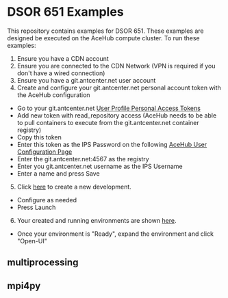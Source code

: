 # DSOR 651 Examples

This repository contains examples for DSOR 651. These examples are designed be executed on the AceHub compute cluster. To run these examples:

1. Ensure you have a CDN account
2. Ensure you are connected to the CDN Network (VPN is required if you don't have a wired connection)
3. Ensure you have a git.antcenter.net user account
4. Create and configure your git.antcenter.net personal account token with the AceHub configuration
 - Go to your git.antcenter.net [User Profile Personal Access Tokens](https://git.antcenter.net/-/user_settings/personal_access_tokens)
 - Add new token with read_repository access (AceHub needs to be able to pull containers to execute from the git.antcenter.net container registry)
 - Copy this token
 - Enter this token as the IPS Password on the following [AceHub User Configuration Page](https://hub.rangers.nhl.antcenter.net/userconfig)
 - Enter the git.antcenter.net:4567 as the registry
 - Enter you git.antcenter.net username as the IPS Username
 - Enter a name and press Save
5. Click [here](https://hub.rangers.nhl.antcenter.net/environments/0?replicas%253D1%2526image%253Dgit.antcenter.net%253A4567%252Fnranly%252Fdsor-651-containers%253Alatest%2526proxyType%253Dnormal%2526resources%255Blimits%255D%255Bcpu%255D%253D1%2526shm%253D64Mi) to create a new development.
 - Configure as needed
 - Press Launch
6. Your created and running environments are shown [here](https://hub.rangers.nhl.antcenter.net/environments).
 - Once your environment is "Ready", expand the environment and click "Open-UI"

## multiprocessing

## mpi4py